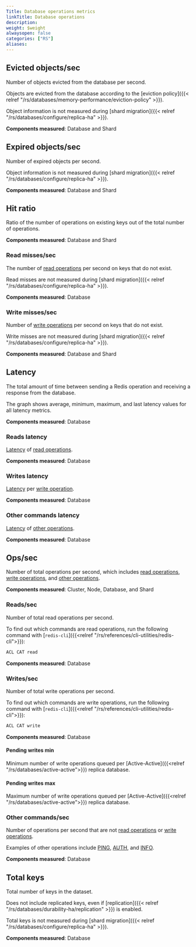 ```yaml
---
Title: Database operations metrics
linkTitle: Database operations
description: 
weight: $weight
alwaysopen: false
categories: ["RS"]
aliases:
---
```


## Evicted objects/sec

Number of objects evicted from the database per second.

Objects are evicted from the database according to the [eviction policy]({{< relref "/rs/databases/memory-performance/eviction-policy" >}}).

Object information is not measured during [shard migration]({{< relref "/rs/databases/configure/replica-ha" >}}).

**Components measured**: Database and Shard

## Expired objects/sec

Number of expired objects per second.

Object information is not measured during [shard migration]({{< relref "/rs/databases/configure/replica-ha" >}}).

**Components measured**: Database and Shard

## Hit ratio 

Ratio of the number of operations on existing keys out of the total number of operations. 

**Components measured**: Database and Shard

### Read misses/sec

The number of [read operations](#readssec) per second on keys that do not exist.

Read misses are not measured during [shard migration]({{< relref "/rs/databases/configure/replica-ha" >}}).

**Components measured**: Database

### Write misses/sec 

Number of [write operations](#writessec) per second on keys that do not exist.

Write misses are not measured during [shard migration]({{< relref "/rs/databases/configure/replica-ha" >}}).

**Components measured**: Database and Shard

## Latency 

The total amount of time between sending a Redis operation and receiving a response from the database.

The graph shows average, minimum, maximum, and last latency values for all latency metrics.

**Components measured**: Database

### Reads latency 

[Latency](#latency) of [read operations](#readssec).

**Components measured**: Database

### Writes latency 

[Latency](#latency) per [write operation](#writessec).

**Components measured**: Database

### Other commands latency 

[Latency](#latency) of [other operations](#other-commandssec).

**Components measured**: Database

## Ops/sec

Number of total operations per second, which includes [read operations](#readssec), [write operations](#writessec), and [other operations](#other-commandssec).

**Components measured**: Cluster, Node, Database, and Shard

### Reads/sec

Number of total read operations per second.

To find out which commands are read operations, run the following command with [`redis-cli`]({{<relref "/rs/references/cli-utilities/redis-cli">}}):

```sh
ACL CAT read
```

**Components measured**: Database

### Writes/sec

Number of total write operations per second.

To find out which commands are write operations, run the following command with [`redis-cli`]({{<relref "/rs/references/cli-utilities/redis-cli">}}):

```sh
ACL CAT write
```

**Components measured**: Database

#### Pending writes min

Minimum number of write operations queued per [Active-Active]({{<relref "/rs/databases/active-active">}}) replica database. 

#### Pending writes max

Maximum number of write operations queued per [Active-Active]({{<relref "/rs/databases/active-active">}}) replica database. 

### Other commands/sec 

Number of operations per second that are not [read operations](#readssec) or [write operations](#writessec).

Examples of other operations include [PING](https://redis.io/commands/ping/), [AUTH](https://redis.io/commands/auth/), and [INFO](https://redis.io/commands/info/).

**Components measured**: Database

## Total keys 

Total number of keys in the dataset.
 
Does not include replicated keys, even if [replication]({{< relref "/rs/databases/durability-ha/replication" >}}) is enabled.

Total keys is not measured during [shard migration]({{< relref "/rs/databases/configure/replica-ha" >}}). 

**Components measured**: Database








